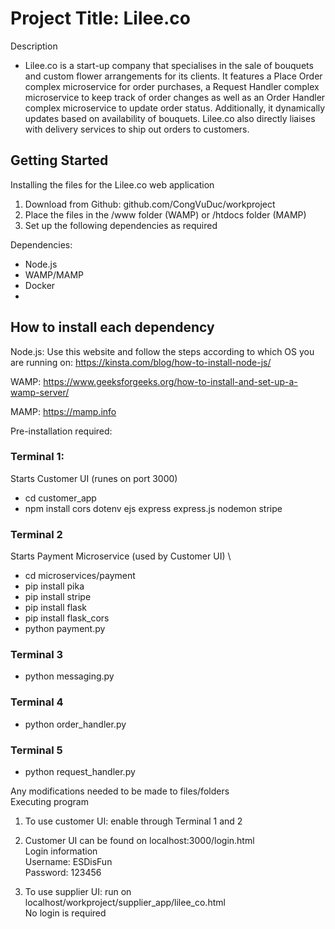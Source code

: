 # Project Title: Lilee.co 


Description
- Lilee.co is a start-up company that specialises in the sale of bouquets and custom flower arrangements for its clients. It features a Place Order complex microservice for order purchases, a Request Handler complex microservice to keep track of order changes as well as an Order Handler complex microservice to update order status. Additionally, it dynamically updates based on availability of bouquets. Lilee.co also directly liaises with delivery services to ship out orders to customers.



## Getting Started
Installing the files for the Lilee.co web application
1. Download from Github: github.com/CongVuDuc/workproject
2. Place the files in the /www folder (WAMP) or /htdocs folder (MAMP)
3. Set up the following dependencies as required

Dependencies:
- Node.js
- WAMP/MAMP
- Docker
- 

## How to install each dependency
Node.js:
Use this website and follow the steps according to which OS you are running on: https://kinsta.com/blog/how-to-install-node-js/

WAMP:
https://www.geeksforgeeks.org/how-to-install-and-set-up-a-wamp-server/

MAMP:
https://mamp.info

Pre-installation required:
### Terminal 1:
Starts Customer UI (runes on port 3000)
- cd customer_app
- npm install cors dotenv ejs express express.js nodemon stripe


### Terminal 2
Starts Payment Microservice (used by Customer UI) \
- cd microservices/payment
- pip install pika 
- pip install stripe 
- pip install flask 
- pip install flask_cors
- python payment.py 

### Terminal 3
- python messaging.py

### Terminal 4
- python order_handler.py

### Terminal 5
- python request_handler.py


Any modifications needed to be made to files/folders \
Executing program 
1. To use customer UI: enable through Terminal 1 and 2
2. Customer UI can be found on localhost:3000/login.html \
Login information \
Username: ESDisFun \
Password: 123456 

2. To use supplier UI: run on localhost/workproject/supplier_app/lilee_co.html \
No login is required 


